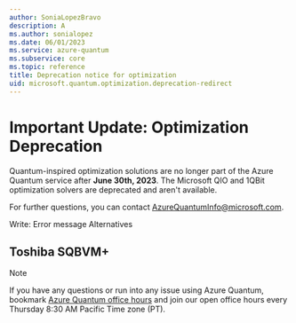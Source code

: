 ```yaml
---
author: SoniaLopezBravo
description: A
ms.author: sonialopez
ms.date: 06/01/2023
ms.service: azure-quantum
ms.subservice: core  
ms.topic: reference
title: Deprecation notice for optimization
uid: microsoft.quantum.optimization.deprecation-redirect
---
```


# Important Update: Optimization Deprecation

Quantum-inspired optimization solutions are no longer part of the Azure Quantum service after **June 30th, 2023**. The Microsoft QIO and 1QBit optimization solvers are deprecated and aren't available.

For further questions, you can contact [AzureQuantumInfo@microsoft.com](mailto:AzureQuantumInfo@microsoft.com).




Write:
Error message
Alternatives


## Toshiba SQBVM+

> [!NOTE]
> If you have any questions or run into any issue using Azure Quantum, bookmark [Azure Quantum office hours](https://aka.ms/AQ/OfficeHours) and join our open office hours every Thursday 8∶30 AM Pacific Time zone (PT).
